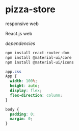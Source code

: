 # pizza-store

responsive web

React.js web

_dependencies_

```bash
npm install react-router-dom
npm install @material-ui/core
npm install @material-ui/icons
```
```css
app.css 
App {
  width: 100%;
  height: auto;
  display: flex;
  flex-direction: column;
}

body {
  padding: 0;
  margin: 0;
}

